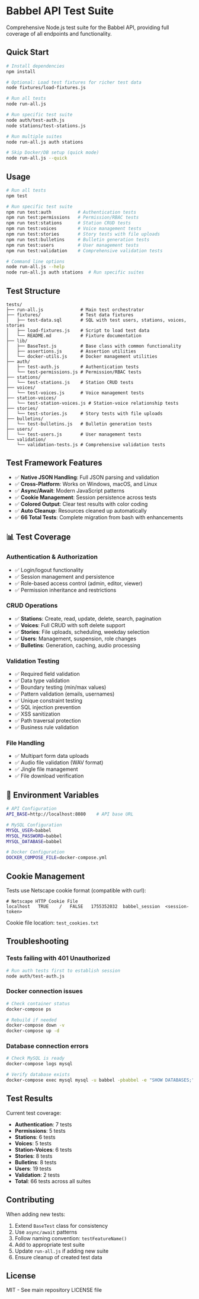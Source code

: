 # Babbel API Test Suite

Comprehensive Node.js test suite for the Babbel API, providing full coverage of all endpoints and functionality.

## Quick Start

```bash
# Install dependencies
npm install

# Optional: Load test fixtures for richer test data
node fixtures/load-fixtures.js

# Run all tests
node run-all.js

# Run specific test suite
node auth/test-auth.js
node stations/test-stations.js

# Run multiple suites
node run-all.js auth stations

# Skip Docker/DB setup (quick mode)
node run-all.js --quick
```

## Usage

```bash
# Run all tests
npm test

# Run specific test suite
npm run test:auth          # Authentication tests
npm run test:permissions   # Permission/RBAC tests
npm run test:stations      # Station CRUD tests
npm run test:voices        # Voice management tests
npm run test:stories       # Story tests with file uploads
npm run test:bulletins     # Bulletin generation tests
npm run test:users         # User management tests
npm run test:validation    # Comprehensive validation tests

# Command line options
node run-all.js --help
node run-all.js auth stations  # Run specific suites
```

## Test Structure

```
tests/
├── run-all.js              # Main test orchestrator
├── fixtures/               # Test data fixtures
│   ├── test-data.sql       # SQL with test users, stations, voices, stories
│   ├── load-fixtures.js    # Script to load test data
│   └── README.md           # Fixture documentation
├── lib/
│   ├── BaseTest.js         # Base class with common functionality
│   ├── assertions.js       # Assertion utilities
│   └── docker-utils.js     # Docker management utilities
├── auth/
│   ├── test-auth.js        # Authentication tests
│   └── test-permissions.js # Permission/RBAC tests
├── stations/
│   └── test-stations.js    # Station CRUD tests
├── voices/
│   └── test-voices.js      # Voice management tests
├── station-voices/
│   └── test-station-voices.js # Station-voice relationship tests
├── stories/
│   └── test-stories.js     # Story tests with file uploads
├── bulletins/
│   └── test-bulletins.js   # Bulletin generation tests
├── users/
│   └── test-users.js       # User management tests
└── validation/
    └── validation-tests.js # Comprehensive validation tests
```

## Test Framework Features

- ✅ **Native JSON Handling**: Full JSON parsing and validation
- ✅ **Cross-Platform**: Works on Windows, macOS, and Linux
- ✅ **Async/Await**: Modern JavaScript patterns
- ✅ **Cookie Management**: Session persistence across tests
- ✅ **Colored Output**: Clear test results with color coding
- ✅ **Auto Cleanup**: Resources cleaned up automatically
- ✅ **66 Total Tests**: Complete migration from bash with enhancements

## 📊 Test Coverage

### Authentication & Authorization
- ✅ Login/logout functionality
- ✅ Session management and persistence
- ✅ Role-based access control (admin, editor, viewer)
- ✅ Permission inheritance and restrictions

### CRUD Operations
- ✅ **Stations**: Create, read, update, delete, search, pagination
- ✅ **Voices**: Full CRUD with soft delete support
- ✅ **Stories**: File uploads, scheduling, weekday selection
- ✅ **Users**: Management, suspension, role changes
- ✅ **Bulletins**: Generation, caching, audio processing

### Validation Testing
- ✅ Required field validation
- ✅ Data type validation
- ✅ Boundary testing (min/max values)
- ✅ Pattern validation (emails, usernames)
- ✅ Unique constraint testing
- ✅ SQL injection prevention
- ✅ XSS sanitization
- ✅ Path traversal protection
- ✅ Business rule validation

### File Handling
- ✅ Multipart form data uploads
- ✅ Audio file validation (WAV format)
- ✅ Jingle file management
- ✅ File download verification

## 🔧 Environment Variables

```bash
# API Configuration
API_BASE=http://localhost:8080    # API base URL

# MySQL Configuration
MYSQL_USER=babbel
MYSQL_PASSWORD=babbel
MYSQL_DATABASE=babbel

# Docker Configuration
DOCKER_COMPOSE_FILE=docker-compose.yml
```

## Cookie Management

Tests use Netscape cookie format (compatible with curl):
```
# Netscape HTTP Cookie File
localhost	TRUE	/	FALSE	1755352032	babbel_session	<session-token>
```

Cookie file location: `test_cookies.txt`

## Troubleshooting

### Tests failing with 401 Unauthorized
```bash
# Run auth tests first to establish session
node auth/test-auth.js
```

### Docker connection issues
```bash
# Check container status
docker-compose ps

# Rebuild if needed
docker-compose down -v
docker-compose up -d
```

### Database connection errors
```bash
# Check MySQL is ready
docker-compose logs mysql

# Verify database exists
docker-compose exec mysql mysql -u babbel -pbabbel -e "SHOW DATABASES;"
```

## Test Results

Current test coverage:
- **Authentication**: 7 tests
- **Permissions**: 5 tests  
- **Stations**: 6 tests
- **Voices**: 5 tests
- **Station-Voices**: 6 tests
- **Stories**: 8 tests
- **Bulletins**: 8 tests
- **Users**: 19 tests
- **Validation**: 2 tests
- **Total**: 66 tests across all suites

## Contributing

When adding new tests:

1. Extend `BaseTest` class for consistency
2. Use `async/await` patterns
3. Follow naming convention: `testFeatureName()`
4. Add to appropriate test suite
5. Update `run-all.js` if adding new suite
6. Ensure cleanup of created test data

## License

MIT - See main repository LICENSE file